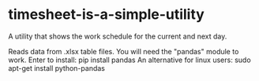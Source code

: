# timesheet-is-a-simple-utility
A utility that shows the work schedule for the current and next day.

Reads data from .xlsx table files.
You will need the "pandas" module to work. 
Enter to install: pip install pandas
An alternative for linux users: sudo apt-get install python-pandas
